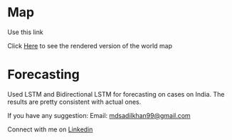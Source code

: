 # Map

Use this link

Click [Here](https://sadilkhan.github.io/COVID-19-Analysis/corona_country.html) to see the rendered version of the world map


# Forecasting

Used LSTM and Bidirectional LSTM for forecasting on cases on India.
The results are pretty consistent with actual ones.

If you have any suggestion:
Email: mdsadilkhan99@gmail.com

Connect with me on [Linkedin](https://www.linkedin.com/in/md-sadil-khan-a96568170)

